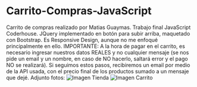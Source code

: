 # Carrito-Compras-JavaScript
Carrito de compras realizado por Matias Guaymas. Trabajo final JavaScript Coderhouse.
JQuery implementado en botón para subir arriba, maquetado con Bootstrap. Es Responsive Design, aunque no me enfoqué principalmente en ello.
IMPORTANTE: A la hora de pagar en el carrito, es necesario ingresar nuestros datos REALES y no cualquier mensaje (se nos pide un email y un nombre, en caso de NO hacerlo, saltará error y el pago NO se realizará). Si seguimos estos pasos, recibiremos un email por medio de la API usada, con el precio final de los productos sumado a un mensaje que dejé. 
Adjunto fotos: ![Imagen Tienda](https://user-images.githubusercontent.com/89048193/141716104-9665c87a-ebf1-4fd7-b365-b7540b600896.png)
![Imagen Carrito](https://user-images.githubusercontent.com/89048193/141716107-05732ce1-3454-4da6-838c-0fa67a9889ce.png)
